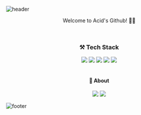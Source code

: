 ![header](https://capsule-render.vercel.app/api?type=waving&color=61DAFB&height=300&section=header&text=💦%20Acid&fontSize=90&fontColor=f7f7f7)

<p align="center">Welcome to Acid's Github! 👨‍💻</p>

</br>

<h3 align="center">⚒️ Tech Stack</h3>

<div align="center">
  <img src="https://img.shields.io/badge/HTML-E34F26?style=flat-square&logo=HTML5&logoColor=white" />
  <img src="https://img.shields.io/badge/CSS-1572B6?style=flat-square&logo=CSS3&logoColor=white" />
  <img src="https://img.shields.io/badge/React-61DAFB?style=flat-square&logo=react&logoColor=white" />
  <img src="https://img.shields.io/badge/Sass-CC6699?style=flat-square&logo=Sass&logoColor=white" />
  <img src="https://img.shields.io/badge/styled components-DB7093?style=flat-square&logo=styled-components&logoColor=white" />
</div>

</br>

<h4 align="center">🔗 About</h4>

<div align="center">
  <a href="https://acid-log.netlify.app/"><img src="https://img.shields.io/badge/Blog-0288D1?style=flat-square&logo=BookStack&logoColor=white" /></a>
  <a href="https://twitter.com/Ac_idi_ty"><img src="https://img.shields.io/badge/Twitter-1DA1F2?style=flat-square&logo=Twitter&logoColor=white" /></a>
</div>

![footer](https://capsule-render.vercel.app/api?section=footer&type=waving&color=61DAFB)
